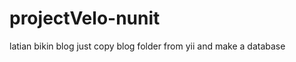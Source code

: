 projectVelo-nunit
=================
latian bikin blog just copy blog folder from yii and make a database
